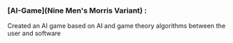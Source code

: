 ### [AI-Game](Nine Men's Morris Variant) :
Created an AI game based on AI and game theory algorithms between the user and software 
